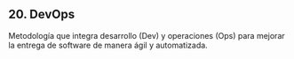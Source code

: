 ## 20. DevOps

Metodología que integra desarrollo (Dev) y operaciones (Ops) para mejorar la entrega de software de manera ágil y automatizada.
